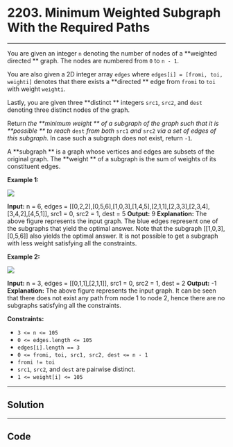 # 2203. Minimum Weighted Subgraph With the Required Paths

---

You are given an integer `n` denoting the number of nodes of a **weighted directed ** graph. The nodes are numbered from `0` to `n - 1`.

You are also given a 2D integer array `edges` where `edges[i] = [fromi, toi, weighti]` denotes that there exists a **directed ** edge from `fromi` to `toi` with weight `weighti`.

Lastly, you are given three **distinct ** integers `src1`, `src2`, and `dest` denoting three distinct nodes of the graph.

Return _the **minimum weight ** of a subgraph of the graph such that it is **possible ** to reach_ `dest` _from both_ `src1` _and_ `src2` _via a set of edges of this subgraph_. In case such a subgraph does not exist, return `-1`.

A **subgraph ** is a graph whose vertices and edges are subsets of the original graph. The **weight ** of a subgraph is the sum of weights of its constituent edges.

 

**Example 1:**

![](https://assets.leetcode.com/uploads/2022/02/17/example1drawio.png)


**Input:** n = 6, edges = [[0,2,2],[0,5,6],[1,0,3],[1,4,5],[2,1,1],[2,3,3],[2,3,4],[3,4,2],[4,5,1]], src1 = 0, src2 = 1, dest = 5
**Output:** 9
**Explanation:**
The above figure represents the input graph.
The blue edges represent one of the subgraphs that yield the optimal answer.
Note that the subgraph [[1,0,3],[0,5,6]] also yields the optimal answer. It is not possible to get a subgraph with less weight satisfying all the constraints.


**Example 2:**

![](https://assets.leetcode.com/uploads/2022/02/17/example2-1drawio.png)


**Input:** n = 3, edges = [[0,1,1],[2,1,1]], src1 = 0, src2 = 1, dest = 2
**Output:** -1
**Explanation:**
The above figure represents the input graph.
It can be seen that there does not exist any path from node 1 to node 2, hence there are no subgraphs satisfying all the constraints.


 

**Constraints:**

  * `3 <= n <= 105`
  * `0 <= edges.length <= 105`
  * `edges[i].length == 3`
  * `0 <= fromi, toi, src1, src2, dest <= n - 1`
  * `fromi != toi`
  * `src1`, `src2`, and `dest` are pairwise distinct.
  * `1 <= weight[i] <= 105`

---

## Solution



---

## Code
```python


```